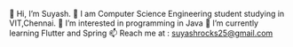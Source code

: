 👋 Hi, I’m Suyash. 
🌱 I am Computer Science Engineering student studying in VIT,Chennai.
👀 I’m interested in programming in Java
🌱 I’m currently learning Flutter and Spring 
📫 Reach me at : suyashrocks25@gmail.com
<!--
**Suyash2507/Suyash2507** is a ✨ _special_ ✨ repository because its `README.md` (this file) appears on your GitHub profile.

Here are some ideas to get you started:

- 🔭 I’m currently working on ...
- 🌱 I’m currently learning ...
- 👯 I’m looking to collaborate on ...
- 🤔 I’m looking for help with ...
- 💬 Ask me about ...
- 📫 How to reach me: ...
- 😄 Pronouns: ...
- ⚡ Fun fact: ...
-->
